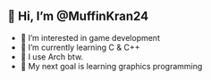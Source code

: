 ## 👋 Hi, I’m @MuffinKran24
- 👀 I’m interested in game development
- 🌱 I’m currently learning C & C++
-   I use Arch btw.
- 🚩 My next goal is learning graphics programming
  

<!---
MuffinKran24/MuffinKran24 is a ✨ special ✨ repository because its `README.md` (this file) appears on your GitHub profile.
You can click the Preview link to take a look at your changes.
--->
